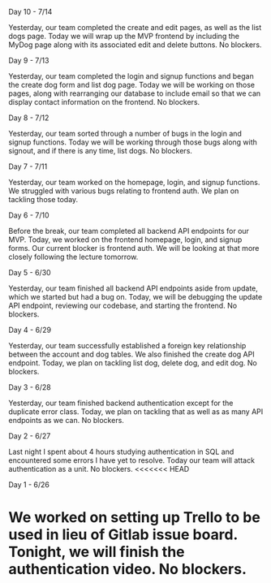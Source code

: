 Day 10 - 7/14

Yesterday, our team completed the create and edit pages, as well as the list dogs page. Today we will wrap up the MVP frontend by including the MyDog page along with its associated edit and delete buttons. No blockers.

Day 9 - 7/13

Yesterday, our team completed the login and signup functions and began the create dog form and list dog page. Today we will be working on those pages, along with rearranging our database to include email so that we can display contact information on the frontend. No blockers.

Day 8 - 7/12

Yesterday, our team sorted through a number of bugs in the login and signup functions. Today we will be working through those bugs along with signout, and if there is any time, list dogs. No blockers.

Day 7 - 7/11

Yesterday, our team worked on the homepage, login, and signup functions. We struggled with various bugs relating to frontend auth. We plan on tackling those today.

Day 6 - 7/10

Before the break, our team completed all backend API endpoints for our MVP. Today, we worked on the frontend homepage, login, and signup forms. Our current blocker is frontend auth. We will be looking at that more closely following the lecture tomorrow.

Day 5 - 6/30

Yesterday, our team finished all backend API endpoints aside from update, which we started but had a bug on. Today, we will be debugging the update API endpoint, reviewing our codebase, and starting the frontend. No blockers.

Day 4 - 6/29

Yesterday, our team successfully established a foreign key relationship between the account and dog tables. We also finished the create dog API endpoint. Today, we plan on tackling list dog, delete dog, and edit dog. No blockers.

Day 3 - 6/28

Yesterday, our team finished backend authentication except for the duplicate error class. Today, we plan on tackling that as well as as many API endpoints as we can. No blockers.

Day 2 - 6/27

Last night I spent about 4 hours studying authentication in SQL and encountered some errors I have yet to resolve. Today our team will attack authentication as a unit. No blockers.
<<<<<<< HEAD

Day 1 - 6/26

# We worked on setting up Trello to be used in lieu of Gitlab issue board. Tonight, we will finish the authentication video. No blockers.
